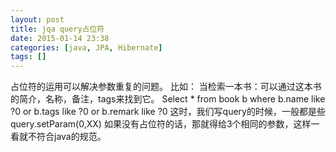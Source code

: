 ```yaml
---
layout: post
title: jqa query占位符
date: 2015-01-14 23:38
categories: [java, JPA, Hibernate]
tags: []
---
```

占位符的运用可以解决参数重复的问题。
比如：
当检索一本书：可以通过这本书的简介，名称，备注，tags来找到它。
Select * from book b where b.name like ?0 or b.tags like ?0 or b.remark like ?0
这时，我们写query的时候，一般都是些query.setParam(0,XX)
如果没有占位符的话，那就得给3个相同的参数，这样一看就不符合java的规范。


